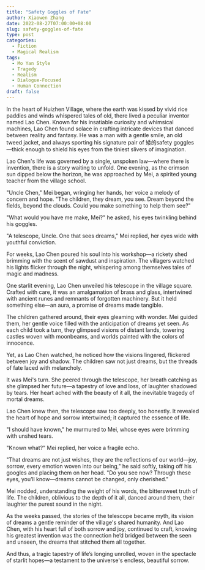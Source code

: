 ```yaml
---
title: "Safety Goggles of Fate"
author: Xiaowen Zhang
date: 2022-08-27T07:00:00+08:00
slug: safety-goggles-of-fate
type: post
categories:
  - Fiction
  - Magical Realism
tags:
  - Mo Yan Style
  - Tragedy
  - Realism
  - Dialogue-Focused
  - Human Connection
draft: false
---
```


In the heart of Huizhen Village, where the earth was kissed by vivid rice paddies and winds whispered tales of old, there lived a peculiar inventor named Lao Chen. Known for his insatiable curiosity and whimsical machines, Lao Chen found solace in crafting intricate devices that danced between reality and fantasy. He was a man with a gentle smile, an old tweed jacket, and always sporting his signature pair of 矮的safety goggles—thick enough to shield his eyes from the tiniest slivers of imagination.

Lao Chen's life was governed by a single, unspoken law—where there is invention, there is a story waiting to unfold. One evening, as the crimson sun dipped below the horizon, he was approached by Mei, a spirited young teacher from the village school.

"Uncle Chen," Mei began, wringing her hands, her voice a melody of concern and hope. "The children, they dream, you see. Dream beyond the fields, beyond the clouds. Could you make something to help them see?"

"What would you have me make, Mei?" he asked, his eyes twinkling behind his goggles.

"A telescope, Uncle. One that sees dreams," Mei replied, her eyes wide with youthful conviction.

For weeks, Lao Chen poured his soul into his workshop—a rickety shed brimming with the scent of sawdust and inspiration. The villagers watched his lights flicker through the night, whispering among themselves tales of magic and madness.

One starlit evening, Lao Chen unveiled his telescope in the village square. Crafted with care, it was an amalgamation of brass and glass, intertwined with ancient runes and remnants of forgotten machinery. But it held something else—an aura, a promise of dreams made tangible.

The children gathered around, their eyes gleaming with wonder. Mei guided them, her gentle voice filled with the anticipation of dreams yet seen. As each child took a turn, they glimpsed visions of distant lands, towering castles woven with moonbeams, and worlds painted with the colors of innocence.

Yet, as Lao Chen watched, he noticed how the visions lingered, flickered between joy and shadow. The children saw not just dreams, but the threads of fate laced with melancholy.

It was Mei's turn. She peered through the telescope, her breath catching as she glimpsed her future—a tapestry of love and loss, of laughter shadowed by tears. Her heart ached with the beauty of it all, the inevitable tragedy of mortal dreams.

Lao Chen knew then, the telescope saw too deeply, too honestly. It revealed the heart of hope and sorrow intertwined; it captured the essence of life.

"I should have known," he murmured to Mei, whose eyes were brimming with unshed tears.

"Known what?" Mei replied, her voice a fragile echo.

"That dreams are not just wishes, they are the reflections of our world—joy, sorrow, every emotion woven into our being," he said softly, taking off his googles and placing them on her head. "Do you see now? Through these eyes, you’ll know—dreams cannot be changed, only cherished."

Mei nodded, understanding the weight of his words, the bittersweet truth of life. The children, oblivious to the depth of it all, danced around them, their laughter the purest sound in the night.

As the weeks passed, the stories of the telescope became myth, its vision of dreams a gentle reminder of the village's shared humanity. And Lao Chen, with his heart full of both sorrow and joy, continued to craft, knowing his greatest invention was the connection he’d bridged between the seen and unseen, the dreams that stitched them all together.

And thus, a tragic tapestry of life’s longing unrolled, woven in the spectacle of starlit hopes—a testament to the universe's endless, beautiful sorrow.